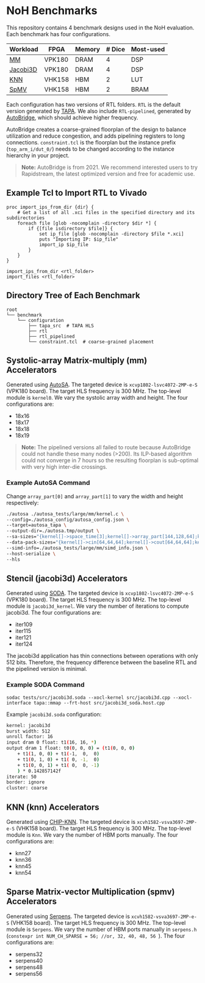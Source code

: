 # NoH Benchmarks

This repository contains 4 benchmark designs used in the NoH evaluation. Each benchmark has four configurations.

| **Workload** | **FPGA** | **Memory** | **# Dice** | **Most-used** |
|--------------|----------|------------|------------|---------------|
| [MM](https://github.com/UCLA-VAST/AutoSA) | VPK180 | DRAM | 4 | DSP |
| [Jacobi3D](https://github.com/UCLA-VAST/soda) | VPK180 | DRAM | 4 | DSP |
| [KNN](https://github.com/SFU-HiAccel/CHIP-KNN) | VHK158 | HBM | 2 | LUT |
| [SpMV](https://github.com/UCLA-VAST/Serpens) | VHK158 | HBM | 2 | BRAM |

Each configuration has two versions of RTL folders. `RTL` is the default version generated by [TAPA](https://github.com/rapidstream-org/rapidstream-tapa). We also include `RTL-pipelined`, generated by [AutoBridge](https://github.com/UCLA-VAST/AutoBridge), which should achieve higher frequency.

AutoBridge creates a coarse-grained floorplan of the design to balance utilization and reduce congestion, and adds pipelining registers to long connections. `constraint.tcl` is the floorplan but the instance prefix (`top_arm_i/dut_0/`) needs to be changed according to the instance hierarchy in your project. 

> **Note:** AutoBridge is from 2021. We recommend interested users to try Rapidstream, the latest optimized version and free for academic use.


## Example Tcl to Import RTL to Vivado

```
proc import_ips_from_dir {dir} {
    # Get a list of all .xci files in the specified directory and its subdirectories
    foreach file [glob -nocomplain -directory $dir *] {
        if {[file isdirectory $file]} {
            set ip_file [glob -nocomplain -directory $file *.xci]
            puts "Importing IP: $ip_file"
            import_ip $ip_file
        }
    }
}

import_ips_from_dir <rtl_folder>
import_files <rtl_folder>
```

## Directory Tree of Each Benchmark

```
root
└── benchmark
    └── configuration
        ├── tapa_src  # TAPA HLS
        ├── rtl
        ├── rtl_pipelined
        └── constraint.tcl  # coarse-grained placement
```

## Systolic-array Matrix-multiply (mm) Accelerators

Generated using [AutoSA](https://github.com/UCLA-VAST/AutoSA). The targeted device is `xcvp1802-lsvc4072-2MP-e-S` (VPK180 board). The target HLS frequency is 300 MHz. The top-level module is `kernel0`. We vary the systolic array width and height. The four configurations are:
- 18x16
- 18x17
- 18x18
- 18x19

> **Note:** The pipelined versions all failed to route because AutoBridge could not handle these many nodes (>200). Its ILP-based algorithm could not converge in 7 hours so the resulting floorplan is sub-optimal with very high inter-die crossings.

### Example AutoSA Command

Change `array_part[0]` and `array_part[1]` to vary the width and height respectively:

```sh
./autosa ./autosa_tests/large/mm/kernel.c \
--config=./autosa_config/autosa_config.json \
--target=autosa_tapa \
--output-dir=./autosa.tmp/output \
--sa-sizes="{kernel[]->space_time[3];kernel[]->array_part[144,128,64];kernel[]->latency[8,8];kernel[]->simd[32]}" \
--data-pack-sizes="{kernel[]->cin[64,64,64];kernel[]->cout[64,64,64];kernel[]->w[64,64,64]}" \
--simd-info=./autosa_tests/large/mm/simd_info.json \
--host-serialize \
--hls
```


## Stencil (jacobi3d) Accelerators

Generated using [SODA](https://github.com/UCLA-VAST/soda). The targeted device is `xcvp1802-lsvc4072-2MP-e-S` (VPK180 board). The target HLS frequency is 300 MHz. The top-level module is `jacobi3d_kernel`. We vary the number of iterations to compute jacobi3d. The four configurations are:
- iter109
- iter115
- iter121
- iter124

The jacobi3d application has thin connections between operations with only 512 bits. Therefore, the frequency difference between the baseline RTL and the pipelined version is minimal.

### Example SODA Command

`sodac tests/src/jacobi3d.soda --xocl-kernel src/jacobi3d.cpp --xocl-interface tapa::mmap --frt-host src/jacobi3d_soda.host.cpp`

Example `jacobi3d.soda` configuration:
```sh
kernel: jacobi3d
burst width: 512
unroll factor: 16
input dram 0 float: t1(16, 16, *)
output dram 1 float: t0(0, 0, 0) = (t1(0, 0, 0)
    + t1(1, 0, 0) + t1(-1,  0,  0)
    + t1(0, 1, 0) + t1( 0, -1,  0)
    + t1(0, 0, 1) + t1( 0,  0, -1)
    ) * 0.142857142f
iterate: 50
border: ignore
cluster: coarse
```


## KNN (knn) Accelerators

Generated using [CHIP-KNN](https://github.com/SFU-HiAccel/CHIP-KNN). The targeted device is `xcvh1582-vsva3697-2MP-e-S` (VHK158 board). The target HLS frequency is 300 MHz. The top-level module is `Knn`. We vary the number of HBM ports manually. The four configurations are:
- knn27
- knn36
- knn45
- knn54


## Sparse Matrix-vector Multiplication (spmv) Accelerators

Generated using [Serpens](https://github.com/UCLA-VAST/Serpens). The targeted device is `xcvh1582-vsva3697-2MP-e-S` (VHK158 board). The target HLS frequency is 300 MHz. The top-level module is `Serpens`. We vary the number of HBM ports manually in `serpens.h` (`constexpr int NUM_CH_SPARSE = 56; //or, 32, 40, 48, 56
`). The four configurations are:
- serpens32
- serpens40
- serpens48
- serpens56



